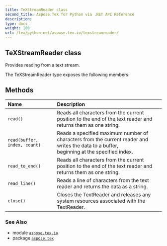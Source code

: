 ```yaml
---
title: TeXStreamReader class
second_title: Aspose.TeX for Python via .NET API Reference
description: 
type: docs
weight: 180
url: /tex/python-net/aspose.tex.io/texstreamreader/
---
```


## TeXStreamReader class

Provides reading from a text stream.



The TeXStreamReader type exposes the following members:
## Methods
| Name | Description |
| :- | :- |
| `read()` | Reads all characters from the current position to the end of the text reader and returns them as one string. |
| `read(buffer, index, count)` | Reads a specified maximum number of characters from the current reader and writes the data to a buffer,<br/>            beginning at the specified index. |
| `read_to_end()` | Reads all characters from the current position to the end of the text reader and returns them as one string. |
| `read_line()` | Reads a line of characters from the text reader and returns the data as a string. |
| `close()` | Closes the TextReader and releases any system resources associated with the TextReader. |

### See Also

* module [`aspose.tex.io`](/tex/python-net/aspose.tex.io/)
* package [`aspose.tex`](/tex/python-net/)

